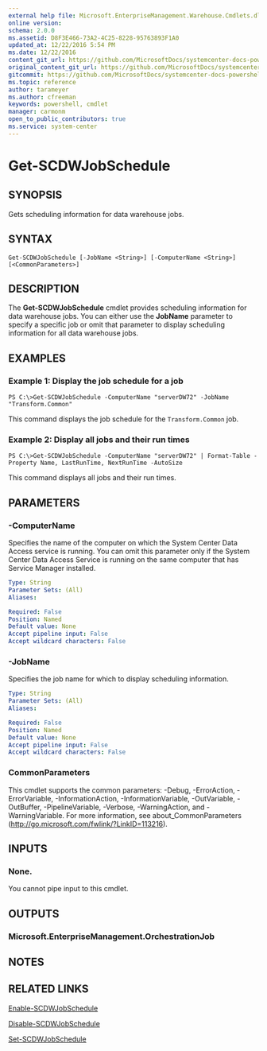 ```yaml
---
external help file: Microsoft.EnterpriseManagement.Warehouse.Cmdlets.dll-Help.xml
online version: 
schema: 2.0.0
ms.assetid: D8F3E466-73A2-4C25-8228-95763893F1A0
updated_at: 12/22/2016 5:54 PM
ms.date: 12/22/2016
content_git_url: https://github.com/MicrosoftDocs/systemcenter-docs-powershell/blob/live/systemcenter-cmdlets/SystemCenter2016/ServiceManagerDataWarehouse/vlatest/Get-SCDWJobSchedule.md
original_content_git_url: https://github.com/MicrosoftDocs/systemcenter-docs-powershell/blob/live/systemcenter-cmdlets/SystemCenter2016/ServiceManagerDataWarehouse/vlatest/Get-SCDWJobSchedule.md
gitcommit: https://github.com/MicrosoftDocs/systemcenter-docs-powershell/blob/17c3a51bd892aad46c731d9f381f0704b4815004/systemcenter-cmdlets/SystemCenter2016/ServiceManagerDataWarehouse/vlatest/Get-SCDWJobSchedule.md
ms.topic: reference
author: tarameyer
ms.author: cfreeman
keywords: powershell, cmdlet
manager: carmonm
open_to_public_contributors: true
ms.service: system-center
---
```


# Get-SCDWJobSchedule

## SYNOPSIS
Gets scheduling information for data warehouse jobs.

## SYNTAX

```
Get-SCDWJobSchedule [-JobName <String>] [-ComputerName <String>] [<CommonParameters>]
```

## DESCRIPTION
The **Get-SCDWJobSchedule** cmdlet provides scheduling information for data warehouse jobs.
You can either use the **JobName** parameter to specify a specific job or omit that parameter to display scheduling information for all data warehouse jobs.

## EXAMPLES

### Example 1: Display the job schedule for a job
```
PS C:\>Get-SCDWJobSchedule -ComputerName "serverDW72" -JobName "Transform.Common"
```

This command displays the job schedule for the `Transform.Common` job.

### Example 2: Display all jobs and their run times
```
PS C:\>Get-SCDWJobSchedule -ComputerName "serverDW72" | Format-Table -Property Name, LastRunTime, NextRunTime -AutoSize
```

This command displays all jobs and their run times.

## PARAMETERS

### -ComputerName
Specifies the name of the computer on which the System Center Data Access service is running.
You can omit this parameter only if the System Center Data Access Service is running on the same computer that has Service Manager installed.

```yaml
Type: String
Parameter Sets: (All)
Aliases: 

Required: False
Position: Named
Default value: None
Accept pipeline input: False
Accept wildcard characters: False
```

### -JobName
Specifies the job name for which to display scheduling information.

```yaml
Type: String
Parameter Sets: (All)
Aliases: 

Required: False
Position: Named
Default value: None
Accept pipeline input: False
Accept wildcard characters: False
```

### CommonParameters
This cmdlet supports the common parameters: -Debug, -ErrorAction, -ErrorVariable, -InformationAction, -InformationVariable, -OutVariable, -OutBuffer, -PipelineVariable, -Verbose, -WarningAction, and -WarningVariable. For more information, see about_CommonParameters (http://go.microsoft.com/fwlink/?LinkID=113216).

## INPUTS

### None.
You cannot pipe input to this cmdlet.

## OUTPUTS

### Microsoft.EnterpriseManagement.OrchestrationJob

## NOTES

## RELATED LINKS

[Enable-SCDWJobSchedule](xref:SystemCenter2016/ServiceManagerDataWarehouse/vlatest/Enable-SCDWJobSchedule.md)

[Disable-SCDWJobSchedule](xref:SystemCenter2016/ServiceManagerDataWarehouse/vlatest/Disable-SCDWJobSchedule.md)

[Set-SCDWJobSchedule](xref:SystemCenter2016/ServiceManagerDataWarehouse/vlatest/Set-SCDWJobSchedule.md)

